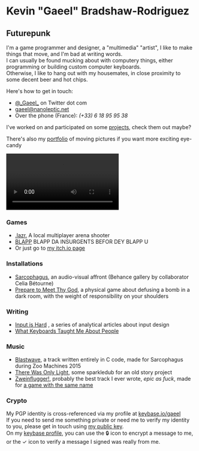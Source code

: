 # Kevin "Gaeel" Bradshaw-Rodriguez   
## Futurepunk   

I'm a game programmer and designer, a "multimedia" "artist", I like to make things that move, and I'm bad at writing words.   
I can usually be found mucking about with computery things, either programming or building custom computer keyboards.   
Otherwise, I like to hang out with my housemates, in close proximity to some decent beer and hot chips.

Here's how to get in touch:

* [@\_Gaeel\_](https://twitter.com/_Gaeel_) on Twitter dot com
* [gaeel@nanoleptic.net](mailto:gaeel@nanoleptic.net)
* Over the phone (France): *(+33) 6 18 95 95 38*

I've worked on and participated on some [projects](/gaeel-projects), check them out maybe?

There's also my [portfolio](gaeel-portfolio) of moving pictures if you want more exciting eye-candy

[<video src="https://i.imgur.com/07C7Jtf.mp4" autoplay loop/>](gaeel-portfolio)

### Games   
* [.lazr.](https://gaeel.itch.io/lazr) A local multiplayer arena shooter
* [BLAPP](https://gaeel.itch.io/blapp) BLAPP DA INSURGENTS BEFOR DEY BLAPP U
* Or just go to [my itch.io page](https://gaeel.itch.io/)

### Installations
* [Sarcophagus](https://www.behance.net/gallery/35991941/Sarcophagus-Game-installation), an audio-visual affront (Behance gallery by collaborator Celia Bétourne)
* [Prepare to Meet Thy God](http://shakethatbutton.com/prepare-to-meet-thy-god/), a physical game about defusing a bomb in a dark room, with the weight of responsibility on your shoulders

### Writing
* [Input is Hard](https://medium.com/@_Gaeel_/input-is-hard-intro-8578ebb5aa23) , a series of analytical articles about input design
* [What Keyboards Taught Me About People](https://medium.com/@_Gaeel_/what-keyboards-taught-me-about-people-d3f1badd161b)

### Music
* [Blastwave](https://soundcloud.com/freelancer-epic/blastwave-hq-sox-oggenc-encode), a track written entirely in C code, made for Sarcophagus during Zoo Machines 2015
* [There Was Only Light](https://soundcloud.com/freelancer-epic/there-was-only-light-work-in-progress), some sparkledub for an old story project
* [Zweinflugger!](https://soundcloud.com/freelancer-epic/zweinflugger), probably the best track I ever wrote, *epic as fuck*, made for [a game with the same name](https://gaeel.itch.io/zweinflugger)


### Crypto

My PGP identity is cross-referenced via my profile at [keybase.io/gaeel](http://keybase.io/gaeel)   
If you need to send me something private or need me to verify my identity to you, please get in touch using [my public key](https://keybase.io/gaeel/key.asc).   
On my [keybase profile](http://keybase.io/gaeel), you can use the 🔒 icon to encrypt a message to me, or the ✓ icon to verify a message I signed was really from me.
